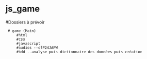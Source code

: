 # js_game

#Dossiers à prévoir

     # game (Main)  
         #html
         #css
         #javascript
         #audios --cfP24JAPW
         #bdd --analyse puis dictionnaire des données puis création
